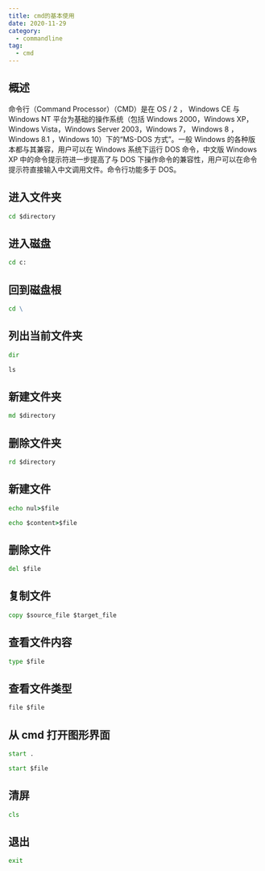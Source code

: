 ```yaml
---
title: cmd的基本使用
date: 2020-11-29
category:
  - commandline
tag:
  - cmd
---
```


## 概述

命令行（Command Processor）（CMD）是在 OS / 2 ， Windows CE 与 Windows NT 平台为基础的操作系统（包括 Windows 2000，Windows XP，Windows Vista，Windows Server 2003，Windows 7， Windows 8 ，Windows 8.1 ，Windows 10）下的“MS-DOS 方式”。一般 Windows 的各种版本都与其兼容，用户可以在 Windows 系统下运行 DOS 命令，中文版 Windows XP 中的命令提示符进一步提高了与 DOS 下操作命令的兼容性，用户可以在命令提示符直接输入中文调用文件。命令行功能多于 DOS。

## 进入文件夹

```cmd
cd $directory
```

## 进入磁盘

```cmd
cd c:
```

## 回到磁盘根

```cmd
cd \
```

## 列出当前文件夹

```cmd
dir
```

```cmd
ls
```

## 新建文件夹

```cmd
md $directory
```

## 删除文件夹

```cmd
rd $directory
```

## 新建文件

```cmd
echo nul>$file
```

```cmd
echo $content>$file
```

## 删除文件

```cmd
del $file
```

## 复制文件

```cmd
copy $source_file $target_file
```

## 查看文件内容

```cmd
type $file
```

## 查看文件类型

```cmd
file $file
```

## 从 cmd 打开图形界面

```cmd
start .

```

```cmd
start $file
```

## 清屏

```cmd
cls
```

## 退出

```cmd
exit
```
